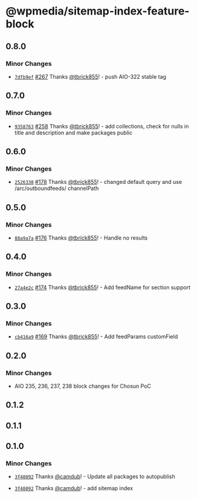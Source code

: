 # @wpmedia/sitemap-index-feature-block

## 0.8.0

### Minor Changes

- [`7dfb9ef`](https://github.com/WPMedia/feed-components/commit/7dfb9ef08875393ca352fd6d58d126ae2fa1f3ff) [#267](https://github.com/WPMedia/feed-components/pull/267) Thanks [@tbrick855](https://github.com/tbrick855)! - push AIO-322 stable tag

## 0.7.0

### Minor Changes

- [`9358763`](https://github.com/WPMedia/feed-components/commit/935876381a96ede3cebf9f72703c0d02c08952a5) [#258](https://github.com/WPMedia/feed-components/pull/258) Thanks [@tbrick855](https://github.com/tbrick855)! - add collections, check for nulls in title and description and make packages public

## 0.6.0

### Minor Changes

- [`2526330`](https://github.com/WPMedia/feed-components/commit/25263305ad230c5e5bc57d3f16ba64738af3044c) [#178](https://github.com/WPMedia/feed-components/pull/178) Thanks [@tbrick855](https://github.com/tbrick855)! - changed default query and use /arc/outboundfeeds/ channelPath

## 0.5.0

### Minor Changes

- [`88a9a7a`](https://github.com/WPMedia/feed-components/commit/88a9a7aa971643f41a00d1efd9191a4e3a308ded) [#176](https://github.com/WPMedia/feed-components/pull/176) Thanks [@tbrick855](https://github.com/tbrick855)! - Handle no results

## 0.4.0

### Minor Changes

- [`27a4e2c`](https://github.com/WPMedia/feed-components/commit/27a4e2cf90ec59c0e9958a2ce89bec076bd31d0f) [#174](https://github.com/WPMedia/feed-components/pull/174) Thanks [@tbrick855](https://github.com/tbrick855)! - Add feedName for section support

## 0.3.0

### Minor Changes

- [`cb416a9`](https://github.com/WPMedia/feed-components/commit/cb416a969d0b3614947775c847a33cdb3b10ea98) [#169](https://github.com/WPMedia/feed-components/pull/169) Thanks [@tbrick855](https://github.com/tbrick855)! - Add feedParams customField

## 0.2.0

### Minor Changes

- AIO 235, 236, 237, 238 block changes for Chosun PoC

## 0.1.2

## 0.1.1

## 0.1.0

### Minor Changes

- [`3f48092`](https://github.com/WPMedia/feed-components/commit/3f480923378341a9d5dd56c905c91398587c1135) Thanks [@camdub](https://github.com/camdub)! - Update all packages to autopublish

* [`3f48092`](https://github.com/WPMedia/feed-components/commit/3f480923378341a9d5dd56c905c91398587c1135) Thanks [@camdub](https://github.com/camdub)! - add sitemap index
